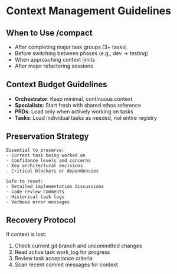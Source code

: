 # Context Management Guidelines

## When to Use /compact
- After completing major task groups (3+ tasks)
- Before switching between phases (e.g., dev → testing)
- When approaching context limits
- After major refactoring sessions

## Context Budget Guidelines
- **Orchestrator**: Keep minimal, continuous context
- **Specialists**: Start fresh with shared ethos reference
- **PRDs**: Load only when actively working on tasks
- **Tasks**: Load individual tasks as needed, not entire registry

## Preservation Strategy
```
Essential to preserve:
- Current task being worked on
- Confidence levels and concerns
- Key architectural decisions
- Critical blockers or dependencies

Safe to reset:
- Detailed implementation discussions
- Code review comments
- Historical task logs
- Verbose error messages
```

## Recovery Protocol
If context is lost:
1. Check current git branch and uncommitted changes
2. Read active task work_log for progress
3. Review task acceptance criteria
4. Scan recent commit messages for context
